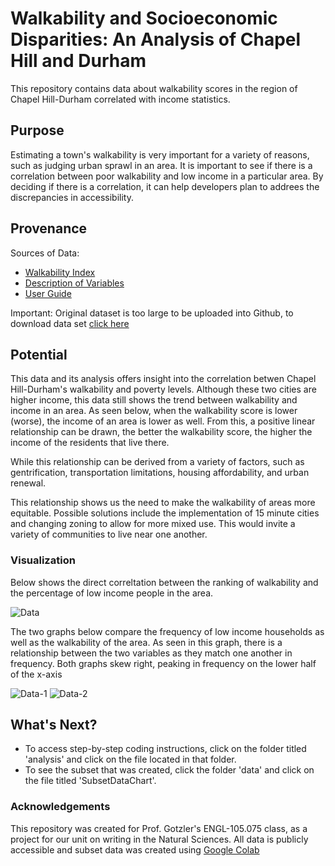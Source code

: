 # Walkability and Socioeconomic Disparities: An Analysis of Chapel Hill and Durham

This repository contains data about walkability scores in the region of Chapel Hill-Durham correlated with income statistics. 

## Purpose
Estimating a town's walkability is very important for a variety of reasons, such as judging urban sprawl in an area. It is important to see if there is a correlation between poor walkability and low income in a particular area. By deciding if there is a correlation, it can help developers plan to addrees the discrepancies in accessibility.

## Provenance
Sources of Data:

- [Walkability Index](https://catalog.data.gov/dataset/walkability-index7)
- [Description of Variables](https://www.epa.gov/smartgrowth/smart-location-mapping)
- [User Guide](https://www.epa.gov/sites/default/files/2021-06/documents/national_walkability_index_methodology_and_user_guide_june2021.pdf)

Important: Original dataset is too large to be uploaded into Github, to download data set [click here](https://edg.epa.gov/EPADataCommons/public/OA/WalkabilityIndex.zip)

## Potential
This data and its analysis offers insight into the correlation betwen Chapel Hill-Durham's walkability and poverty levels. Although these two cities are higher income, this data still shows the trend between walkability and income in an area. As seen below, when the walkability score is lower (worse), the income of an area is lower as well. From this, a positive linear relationship can be drawn, the better the walkability score, the higher the income of the residents that live there. 

While this relationship can be derived from a variety of factors, such as gentrification, transportation limitations, housing affordability, and urban renewal.

This relationship shows us the need to make the walkability of areas more equitable. Possible solutions include the implementation of 15 minute cities and changing zoning to allow for more mixed use. This would invite a variety of communities to live near one another.

### Visualization
Below shows the direct correltation between the ranking of walkability and the percentage of low income people in the area. 

![Data](https://github.com/user-attachments/assets/c1291508-5e68-4344-874a-41576a051096)

The two graphs below compare the frequency of low income households as well as the walkability of the area. As seen in this graph, there is a relationship between the two variables as they match one another in frequency. Both graphs skew right, peaking in frequency on the lower half of the x-axis

![Data-1](https://github.com/user-attachments/assets/d969750b-693d-4580-a558-34b901167716)
![Data-2](https://github.com/user-attachments/assets/036139bd-2759-4dd1-a4b8-d9d91de3f31c)

## What's Next?
* To access step-by-step coding instructions, click on the folder titled 'analysis' and click on the file located in that folder.
* To see the subset that was created, click the folder 'data' and click on the file titled 'SubsetDataChart'.

### Acknowledgements
This repository was created for Prof. Gotzler's ENGL-105.075 class, as a project for our unit on writing in the Natural Sciences. All data is publicly accessible and subset data was created using [Google Colab](https://colab.research.google.com)


